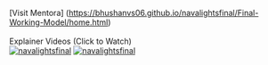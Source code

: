 [Visit Mentora] (https://bhushanvs06.github.io/navalightsfinal/Final-Working-Model/home.html)<br/>
<br/>
Explainer Videos (Click to Watch) <br/>
[![navalightsfinal](https://img.youtube.com/vi/hpDMPJHT1JY/0.jpg
)](https://www.youtube.com/watch?v=hpDMPJHT1JY)
[![navalightsfinal](https://img.youtube.com/vi/8fx0M9WFZVo/0.jpg
)](https://www.youtube.com/watch?v=8fx0M9WFZVo)
